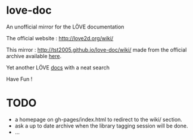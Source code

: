 # love-doc
An unofficial mirror for the LÖVE documentation

The official website : http://love2d.org/wiki/

This mirror : http://tst2005.github.io/love-doc/wiki/ 
 made from the official archive available [here](http://commondatastorage.googleapis.com/loveclub/docs.zip).

Yet another LÖVE [docs](https://devdocs.io/love/) with a neat search

 Have Fun !


# TODO

 * a homepage on gh-pages/index.html to redirect to the wiki/ section.
 * ask a up to date archive when the library tagging session will be done.
 * ...
